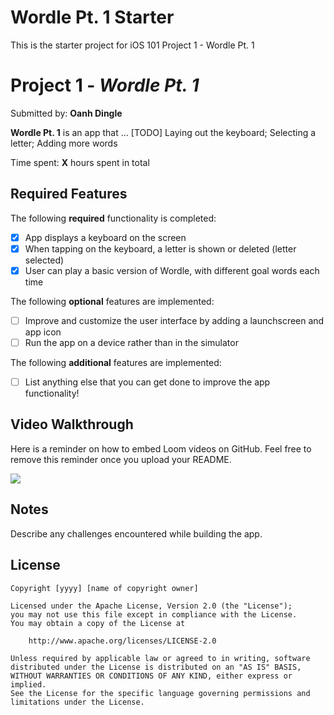 # Wordle Pt. 1 Starter

This is the starter project for iOS 101 Project 1 - Wordle Pt. 1

# Project 1 - *Wordle Pt. 1*

Submitted by: **Oanh Dingle**

**Wordle Pt. 1** is an app that ... [TODO] Laying out the keyboard; Selecting a letter; Adding more words

Time spent: **X** hours spent in total

## Required Features

The following **required** functionality is completed:

- [x] App displays a keyboard on the screen
- [x] When tapping on the keyboard, a letter is shown or deleted (letter selected)
- [x] User can play a basic version of Wordle, with different goal words each time

The following **optional** features are implemented:

- [ ] Improve and customize the user interface by adding a launchscreen and app icon
- [ ] Run the app on a device rather than in the simulator

The following **additional** features are implemented:

- [ ] List anything else that you can get done to improve the app functionality!

## Video Walkthrough

Here is a reminder on how to embed Loom videos on GitHub. Feel free to remove this reminder once you upload your README. 

<div>
    <a href="https://www.loom.com/share/caf5ede3d3c948f5a08439d4036e2e73?sid=2fd3c408-05cc-4b00-9184-e99698928dfb">
    </a>
    <a href="https://www.loom.com/share/caf5ede3d3c948f5a08439d4036e2e73?sid=2fd3c408-05cc-4b00-9184-e99698928dfb">
      <img style="max-width:300px;" src="https://cdn.loom.com/sessions/thumbnails/173aa68c5b5d403ca68e53a9ca793f00-with-play.gif">
    </a>
  </div>


## Notes

Describe any challenges encountered while building the app.

## License

    Copyright [yyyy] [name of copyright owner]

    Licensed under the Apache License, Version 2.0 (the "License");
    you may not use this file except in compliance with the License.
    You may obtain a copy of the License at

        http://www.apache.org/licenses/LICENSE-2.0

    Unless required by applicable law or agreed to in writing, software
    distributed under the License is distributed on an "AS IS" BASIS,
    WITHOUT WARRANTIES OR CONDITIONS OF ANY KIND, either express or implied.
    See the License for the specific language governing permissions and
    limitations under the License.
